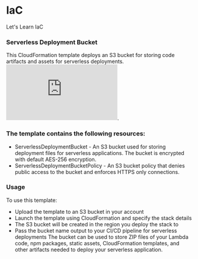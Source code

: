 # IaC
Let's Learn IaC
### Serverless Deployment Bucket 
This CloudFormation template deploys an S3 bucket for storing code artifacts and assets for serverless deployments. ![click here](https://github.com/c4rb0nx1/IaC/blob/side/cloudformation-template-S3-Bucket.json).

### The template contains the following resources:
- ServerlessDeploymentBucket - An S3 bucket used for storing deployment files for serverless applications. The bucket is encrypted with default AES-256 encryption.
- ServerlessDeploymentBucketPolicy - An S3 bucket policy that denies public access to the bucket and enforces HTTPS only connections.

### Usage
To use this template:
- Upload the template to an S3 bucket in your account
- Launch the template using CloudFormation and specify the stack details
- The S3 bucket will be created in the region you deploy the stack to
- Pass the bucket name output to your CI/CD pipeline for serverless deployments
The bucket can be used to store ZIP files of your Lambda code, npm packages, static assets, CloudFormation templates, and other artifacts needed to deploy your serverless application.
